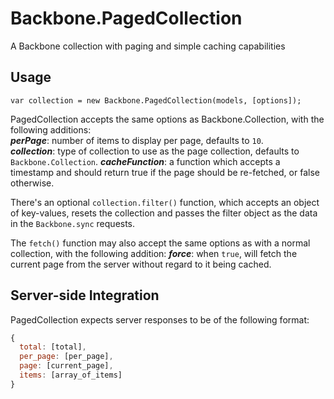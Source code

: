Backbone.PagedCollection
========================

A Backbone collection with paging and simple caching capabilities

## Usage ##

`var collection = new Backbone.PagedCollection(models, [options]);`

PagedCollection accepts the same options as Backbone.Collection, with the following additions:  
***perPage***: number of items to display per page, defaults to `10`.  
***collection***: type of collection to use as the page collection, defaults to `Backbone.Collection`.
***cacheFunction***: a function which accepts a timestamp and should return true if the page should be re-fetched, or false otherwise.

There's an optional `collection.filter()` function, which accepts an object of key-values, resets the collection and passes the filter object as the data in the `Backbone.sync` requests.

The `fetch()` function may also accept the same options as with a normal collection, with the following addition:
***force***: when `true`, will fetch the current page from the server without regard to it being cached.

## Server-side Integration ##

PagedCollection expects server responses to be of the following format:

```js
{
  total: [total],
  per_page: [per_page],
  page: [current_page],
  items: [array_of_items]
}
```
